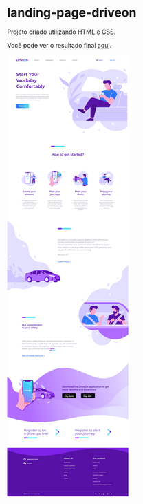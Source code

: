 # landing-page-driveon

Projeto criado utilizando HTML e CSS.

Você pode ver o resultado final [aqui](https://jessicalorenzon.github.io/landing-page-driveon/).

![landing-page-driveon](landing-page-driveon.png)
